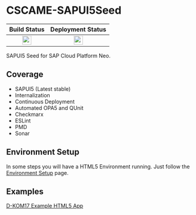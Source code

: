 # CSCAME-SAPUI5Seed

| Build Status | Deployment Status |
|:------------:|:-----------------:|
| [<img src="https://prod-build10310.wdf.sap.corp:10310/job/cloudscame/job/CloudSCAME-CSCAME-SAPUI5Seed-master-CI-linuxx86_64-CI/buildStatus/badge/icon" width="24"/>](https://prod-build10310.wdf.sap.corp:10310/job/cloudscame/job/CloudSCAME-CSCAME-SAPUI5Seed-master-CI-linuxx86_64-CI/)  | [<img src="https://html5-deploy.mo.sap.corp:8443/view/CloudSCAME/job/CloudSCAME-CSCAME-SAPUI5Seed-master-HTML5Deploy-CIPRtoDEV/buildStatus/badge/icon" width="24"/>](https://html5-deploy.mo.sap.corp:8443/view/CloudSCAME/job/CloudSCAME-CSCAME-SAPUI5Seed-master-HTML5Deploy-CIPRtoDEV/)   |
 
SAPUI5 Seed for SAP Cloud Platform Neo.

## Coverage
- SAPUI5 (Latest stable)
- Internalization
- Continuous Deployment
- Automated OPA5 and QUnit
- Checkmarx
- ESLint
- PMD
- Sonar

## Environment Setup
In some steps you will have a HTML5 Environment running. Just follow the [Environment Setup](https://github.wdf.sap.corp/i848202/HTML5_Seed/wiki/Environment-Setup#setup-locally) page.

## Examples
[D-KOM17 Example HTML5 App](https://github.wdf.sap.corp/i848202/dkom17-frontend)
 
